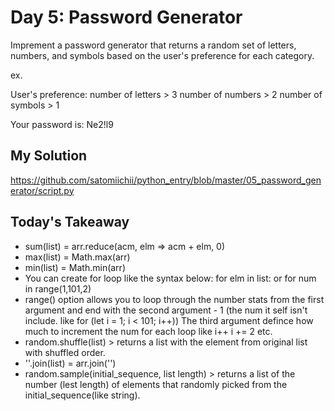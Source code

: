 # Day 5: Password Generator

Imprement a password generator that returns a random set of letters, numbers, and symbols based on the user's preference for each category.

ex.

User's preference:
number of letters > 3
number of numbers > 2
number of symbols > 1

Your password is: Ne2!l9

## My Solution

https://github.com/satomiichii/python_entry/blob/master/05_password_generator/script.py

## Today's Takeaway

- sum(list) = arr.reduce(acm, elm => acm + elm, 0)
- max(list) = Math.max(arr)
- min(list) = Math.min(arr)
- You can create for loop like the syntax below:
  for elm in list: or
  for num in range(1,101,2)
- range() option allows you to loop through the number stats from the first argument and end with the second argument - 1 (the num it self isn't include. like for (let i = 1; i < 101; i++))
  The third argument defince how much to increment the num for each loop like i++ i += 2 etc.
- random.shuffle(list) > returns a list with the element from original list with shuffled order.
- ''.join(list) = arr.join('')
- random.sample(initial_sequence, list length) > returns a list of the number (lest length) of elements that randomly picked from the initial_sequence(like string).
